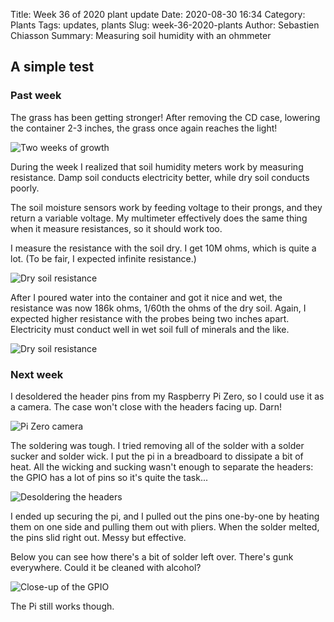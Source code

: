 Title: Week 36 of 2020 plant update
Date: 2020-08-30 16:34
Category: Plants
Tags: updates, plants
Slug: week-36-2020-plants
Author: Sebastien Chiasson
Summary: Measuring soil humidity with an ohmmeter

## A simple test

### Past week

The grass has been getting stronger! After removing the CD case, lowering the container 2-3 inches, the grass once again reaches the light!

![Two weeks of growth]({static}images/updates/36/20200830_150702.jpg)

During the week I realized that soil humidity meters work by measuring resistance. Damp soil conducts electricity better, while dry soil conducts poorly.

The soil moisture sensors work by feeding voltage to their prongs, and they return a variable voltage. My multimeter effectively does the same thing when it measure resistances, so it should work too.

I measure the resistance with the soil dry. I get 10M ohms, which is quite a lot. (To be fair, I expected infinite resistance.)

![Dry soil resistance]({static}images/updates/36/20200827_084642.jpg)

After I poured water into the container and got it nice and wet, the resistance was now 186k ohms, 1/60th the ohms of the dry soil. Again, I expected higher resistance with the probes being two inches apart. Electricity must conduct well in wet soil full of minerals and the like.

![Dry soil resistance]({static}images/updates/36/20200827_084945.jpg)

### Next week

I desoldered the header pins from my Raspberry Pi Zero, so I could use it as a camera. The case won't close with the headers facing up. Darn!

![Pi Zero camera]({static}images/updates/36/20200830_161819.jpg)

The soldering was tough. I tried removing all of the solder with a solder sucker and solder wick. I put the pi in a breadboard to dissipate a bit of heat. All the wicking and sucking wasn't enough to separate the headers: the GPIO has a lot of pins so it's quite the task...

![Desoldering the headers]({static}images/updates/36/20200823_184219.jpg)

I ended up securing the pi, and I pulled out the pins one-by-one by heating them on one side and pulling them out with pliers. When the solder melted, the pins slid right out. Messy but effective.

Below you can see how there's a bit of solder left over. There's gunk everywhere. Could it be cleaned with alcohol?

![Close-up of the GPIO]({static}images/updates/36/vlcsnap-2020-08-30-16h22m23s591.png)

The Pi still works though.

